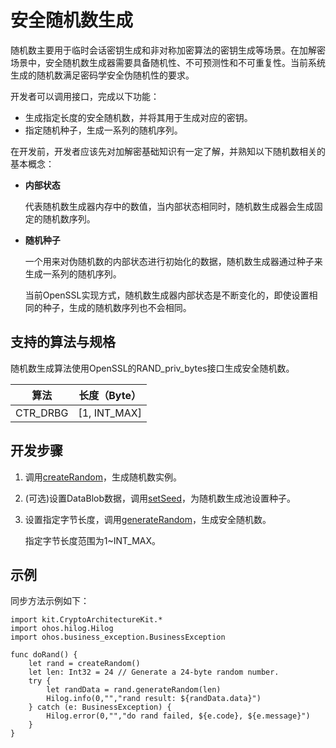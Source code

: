 # 安全随机数生成

随机数主要用于临时会话密钥生成和非对称加密算法的密钥生成等场景。在加解密场景中，安全随机数生成器需要具备随机性、不可预测性和不可重复性。当前系统生成的随机数满足密码学安全伪随机性的要求。

开发者可以调用接口，完成以下功能：

- 生成指定长度的安全随机数，并将其用于生成对应的密钥。
- 指定随机种子，生成一系列的随机序列。

在开发前，开发者应该先对加解密基础知识有一定了解，并熟知以下随机数相关的基本概念：

- **内部状态**

  代表随机数生成器内存中的数值，当内部状态相同时，随机数生成器会生成固定的随机数序列。

- **随机种子**

  一个用来对伪随机数的内部状态进行初始化的数据，随机数生成器通过种子来生成一系列的随机序列。

  当前OpenSSL实现方式，随机数生成器内部状态是不断变化的，即使设置相同的种子，生成的随机数序列也不会相同。

## 支持的算法与规格

随机数生成算法使用OpenSSL的RAND_priv_bytes接口生成安全随机数。

| 算法 | 长度（Byte） |
| -------- | -------- |
| CTR_DRBG | [1, INT_MAX] |

## 开发步骤

1. 调用[createRandom](../../../../reference/source_zh_cn/CryptoArchitectureKit/cj-apis-crypto.md#func-createrandom)，生成随机数实例。

2. (可选)设置DataBlob数据，调用[setSeed](../../../../reference/source_zh_cn/CryptoArchitectureKit/cj-apis-crypto.md#func-setseeddatablob)，为随机数生成池设置种子。

3. 设置指定字节长度，调用[generateRandom](../../../../reference/source_zh_cn/CryptoArchitectureKit/cj-apis-crypto.md#func-generaterandomint32)，生成安全随机数。

   指定字节长度范围为1~INT_MAX。

## 示例

同步方法示例如下：

<!-- compile -->

```cangjie
import kit.CryptoArchitectureKit.*
import ohos.hilog.Hilog
import ohos.business_exception.BusinessException

func doRand() {
    let rand = createRandom()
    let len: Int32 = 24 // Generate a 24-byte random number.
    try {
        let randData = rand.generateRandom(len)
        Hilog.info(0,"","rand result: ${randData.data}")
    } catch (e: BusinessException) {
        Hilog.error(0,"","do rand failed, ${e.code}, ${e.message}")
    }
}
```
